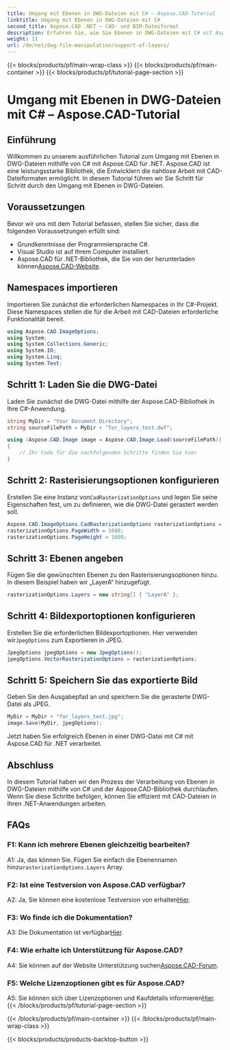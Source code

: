 ```yaml
---
title: Umgang mit Ebenen in DWG-Dateien mit C# – Aspose.CAD-Tutorial
linktitle: Umgang mit Ebenen in DWG-Dateien mit C#
second_title: Aspose.CAD .NET – CAD- und BIM-Dateiformat
description: Erfahren Sie, wie Sie Ebenen in DWG-Dateien mit C# mit Aspose.CAD für .NET verarbeiten. Schritt-für-Schritt-Anleitung für die effiziente Bearbeitung von CAD-Dateien.
weight: 11
url: /de/net/dwg-file-manipulation/support-of-layers/
---
```


{{< blocks/products/pf/main-wrap-class >}}
{{< blocks/products/pf/main-container >}}
{{< blocks/products/pf/tutorial-page-section >}}

# Umgang mit Ebenen in DWG-Dateien mit C# – Aspose.CAD-Tutorial

## Einführung

Willkommen zu unserem ausführlichen Tutorial zum Umgang mit Ebenen in DWG-Dateien mithilfe von C# mit Aspose.CAD für .NET. Aspose.CAD ist eine leistungsstarke Bibliothek, die Entwicklern die nahtlose Arbeit mit CAD-Dateiformaten ermöglicht. In diesem Tutorial führen wir Sie Schritt für Schritt durch den Umgang mit Ebenen in DWG-Dateien.

## Voraussetzungen

Bevor wir uns mit dem Tutorial befassen, stellen Sie sicher, dass die folgenden Voraussetzungen erfüllt sind:

- Grundkenntnisse der Programmiersprache C#.
- Visual Studio ist auf Ihrem Computer installiert.
-  Aspose.CAD für .NET-Bibliothek, die Sie von der herunterladen können[Aspose.CAD-Website](https://releases.aspose.com/cad/net/).

## Namespaces importieren

Importieren Sie zunächst die erforderlichen Namespaces in Ihr C#-Projekt. Diese Namespaces stellen die für die Arbeit mit CAD-Dateien erforderliche Funktionalität bereit.

```csharp
using Aspose.CAD.ImageOptions;
using System;
using System.Collections.Generic;
using System.IO;
using System.Linq;
using System.Text;
```

## Schritt 1: Laden Sie die DWG-Datei

Laden Sie zunächst die DWG-Datei mithilfe der Aspose.CAD-Bibliothek in Ihre C#-Anwendung.

```csharp
string MyDir = "Your Document Directory";
string sourceFilePath = MyDir + "for_layers_test.dwf";

using (Aspose.CAD.Image image = Aspose.CAD.Image.Load(sourceFilePath))
{
    // Ihr Code für die nachfolgenden Schritte finden Sie hier
}
```

## Schritt 2: Rasterisierungsoptionen konfigurieren

 Erstellen Sie eine Instanz von`CadRasterizationOptions` und legen Sie seine Eigenschaften fest, um zu definieren, wie die DWG-Datei gerastert werden soll.

```csharp
Aspose.CAD.ImageOptions.CadRasterizationOptions rasterizationOptions = new Aspose.CAD.ImageOptions.CadRasterizationOptions();
rasterizationOptions.PageWidth = 1600;
rasterizationOptions.PageHeight = 1600;
```

## Schritt 3: Ebenen angeben

Fügen Sie die gewünschten Ebenen zu den Rasterisierungsoptionen hinzu. In diesem Beispiel haben wir „LayerA“ hinzugefügt.

```csharp
rasterizationOptions.Layers = new string[] { "LayerA" };
```

## Schritt 4: Bildexportoptionen konfigurieren

 Erstellen Sie die erforderlichen Bildexportoptionen. Hier verwenden wir`JpegOptions` zum Exportieren in JPEG.

```csharp
JpegOptions jpegOptions = new JpegOptions();
jpegOptions.VectorRasterizationOptions = rasterizationOptions;
```

## Schritt 5: Speichern Sie das exportierte Bild

Geben Sie den Ausgabepfad an und speichern Sie die gerasterte DWG-Datei als JPEG.

```csharp
MyDir = MyDir + "for_layers_test.jpg";
image.Save(MyDir, jpegOptions);
```

Jetzt haben Sie erfolgreich Ebenen in einer DWG-Datei mit C# mit Aspose.CAD für .NET verarbeitet.

## Abschluss

In diesem Tutorial haben wir den Prozess der Verarbeitung von Ebenen in DWG-Dateien mithilfe von C# und der Aspose.CAD-Bibliothek durchlaufen. Wenn Sie diese Schritte befolgen, können Sie effizient mit CAD-Dateien in Ihren .NET-Anwendungen arbeiten.

## FAQs

### F1: Kann ich mehrere Ebenen gleichzeitig bearbeiten?

 A1: Ja, das können Sie. Fügen Sie einfach die Ebenennamen hinzu`rasterizationOptions.Layers` Array.

### F2: Ist eine Testversion von Aspose.CAD verfügbar?

 A2: Ja, Sie können eine kostenlose Testversion von erhalten[Hier](https://releases.aspose.com/).

### F3: Wo finde ich die Dokumentation?

 A3: Die Dokumentation ist verfügbar[Hier](https://reference.aspose.com/cad/net/).

### F4: Wie erhalte ich Unterstützung für Aspose.CAD?

 A4: Sie können auf der Website Unterstützung suchen[Aspose.CAD-Forum](https://forum.aspose.com/c/cad/19).

### F5: Welche Lizenzoptionen gibt es für Aspose.CAD?

 A5: Sie können sich über Lizenzoptionen und Kaufdetails informieren[Hier](https://purchase.aspose.com/buy).
{{< /blocks/products/pf/tutorial-page-section >}}

{{< /blocks/products/pf/main-container >}}
{{< /blocks/products/pf/main-wrap-class >}}

{{< blocks/products/products-backtop-button >}}
